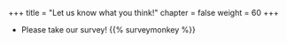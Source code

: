 +++
title = "Let us know what you think!"
chapter = false
weight = 60
+++

 - Please take our survey!
   {{% surveymonkey %}}
